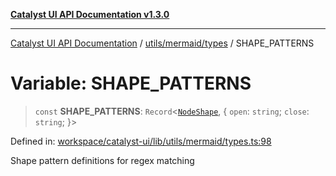 [**Catalyst UI API Documentation v1.3.0**](../../../../README.md)

---

[Catalyst UI API Documentation](../../../../README.md) / [utils/mermaid/types](../README.md) / SHAPE_PATTERNS

# Variable: SHAPE_PATTERNS

> `const` **SHAPE_PATTERNS**: `Record`\<[`NodeShape`](../type-aliases/NodeShape.md), \{ `open`: `string`; `close`: `string`; \}\>

Defined in: [workspace/catalyst-ui/lib/utils/mermaid/types.ts:98](https://github.com/TheBranchDriftCatalyst/catalyst-ui/blob/main/lib/utils/mermaid/types.ts#L98)

Shape pattern definitions for regex matching
